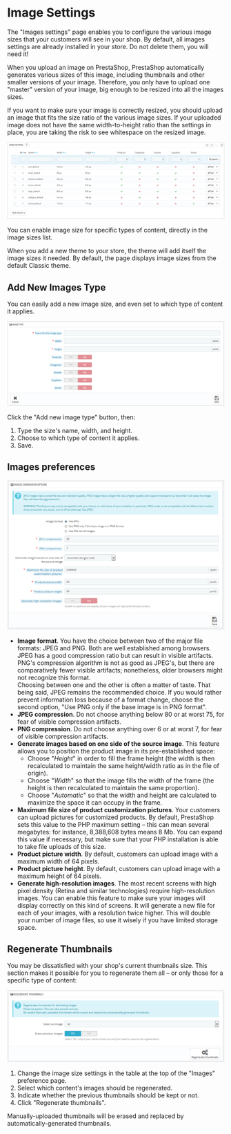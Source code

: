 # Image Settings

The "Images settings" page enables you to configure the various image sizes that your customers will see in your shop. By default, all images settings are already installed in your store. Do not delete them, you will need it!

When you upload an image on PrestaShop, PrestaShop automatically generates various sizes of this image, including thumbnails and other smaller versions of your image. Therefore, you only have to upload one "master" version of your image, big enough to be resized into all the images sizes.

If you want to make sure your image is correctly resized, you should upload an image that fits the size ratio of the various image sizes. If your uploaded image does not have the same width-to-height ratio than the settings in place, you are taking the risk to see whitespace on the resized image.

![](<../../../.gitbook/assets/64225495 (4) (4) (3).png>)

You can enable image size for specific types of content, directly in the image sizes list.

When you add a new theme to your store, the theme will add itself the image sizes it needed. By default, the page displays image sizes from the default Classic theme.

## Add New Images Type <a href="imagesettings-addnewimagestype" id="imagesettings-addnewimagestype"></a>

You can easily add a new image size, and even set to which type of content it applies.

![](<../../../.gitbook/assets/51839910 (4) (4).png>)

Click the "Add new image type" button, then:

1. Type the size's name, width, and height.
2. Choose to which type of content it applies.
3. Save.

## Images preferences <a href="imagesettings-imagespreferences" id="imagesettings-imagespreferences"></a>

![](<../../../.gitbook/assets/38469761 (4) (3) (3).png>)

* **Image format**. You have the choice between two of the major file formats: JPEG and PNG. Both are well established among browsers. JPEG has a good compression ratio but can result in visible artifacts. PNG's compression algorithm is not as good as JPEG's, but there are comparatively fewer visible artifacts; nonetheless, older browsers might not recognize this format.\
  Choosing between one and the other is often a matter of taste. That being said, JPEG remains the recommended choice. If you would rather prevent information loss because of a format change, choose the second option, "Use PNG only if the base image is in PNG format".
* **JPEG compression**. Do not choose anything below 80 or at worst 75, for fear of visible compression artifacts.
* **PNG compression**. Do not choose anything over 6 or at worst 7, for fear of visible compression artifacts.
* **Generate images based on one side of the source image**. This feature allows you to position the product image in its pre-established space:
  * Choose "_Height_" in order to fill the frame height (the width is then recalculated to maintain the same height/width ratio as in the file of origin).
  * Choose "_Width_" so that the image fills the width of the frame (the height is then recalculated to maintain the same proportion).
  * Choose "_Automatic_" so that the width and height are calculated to maximize the space it can occupy in the frame.
* **Maximum file size of product customization pictures**. Your customers can upload pictures for customized products. By default, PrestaShop sets this value to the PHP maximum setting – this can mean several megabytes: for instance, 8,388,608 bytes means 8 Mb. You can expand this value if necessary, but make sure that your PHP installation is able to take file uploads of this size.
* **Product picture width**. By default, customers can upload image with a maximum width of 64 pixels.
* **Product picture height**. By default, customers can upload image with a maximum height of 64 pixels.
* **Generate high-resolution images**. The most recent screens with high pixel density (Retina and similar technologies) require high-resolution images. You can enable this feature to make sure your images will display correctly on this kind of screens. It will generate a new file for each of your images, with a resolution twice higher. This will double your number of image files, so use it wisely if you have limited storage space.

## Regenerate Thumbnails <a href="imagesettings-regeneratethumbnails" id="imagesettings-regeneratethumbnails"></a>

You may be dissatisfied with your shop's current thumbnails size. This section makes it possible for you to regenerate them all – or only those for a specific type of content:

![](<../../../.gitbook/assets/46170135 (4) (4) (1).png>)

1. Change the image size settings in the table at the top of the "Images" preference page.
2. Select which content's images should be regenerated.
3. Indicate whether the previous thumbnails should be kept or not.
4. Click "Regenerate thumbnails".

Manually-uploaded thumbnails will be erased and replaced by automatically-generated thumbnails.
